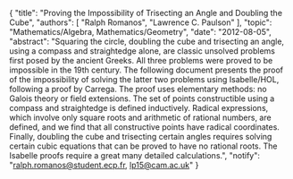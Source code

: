 {
    "title": "Proving the Impossibility of Trisecting an Angle and Doubling the Cube",
    "authors": [
        "Ralph Romanos",
        "Lawrence C. Paulson"
    ],
    "topic": "Mathematics/Algebra, Mathematics/Geometry",
    "date": "2012-08-05",
    "abstract": "Squaring the circle, doubling the cube and trisecting an angle, using a compass and straightedge alone, are classic unsolved problems first posed by the ancient Greeks. All three problems were proved to be impossible in the 19th century. The following document presents the proof of the impossibility of solving the latter two problems using Isabelle/HOL, following a proof by Carrega. The proof uses elementary methods: no Galois theory or field extensions. The set of points constructible using a compass and straightedge is defined inductively. Radical expressions, which involve only square roots and arithmetic of rational numbers, are defined, and we find that all constructive points have radical coordinates. Finally, doubling the cube and trisecting certain angles requires solving certain cubic equations that can be proved to have no rational roots. The Isabelle proofs require a great many detailed calculations.",
    "notify": "ralph.romanos@student.ecp.fr, lp15@cam.ac.uk"
}